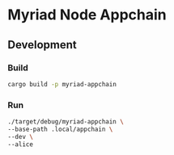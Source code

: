 # Myriad Node Appchain

## Development

### Build

```bash
cargo build -p myriad-appchain
```

### Run

```bash
./target/debug/myriad-appchain \
--base-path .local/appchain \
--dev \
--alice
```
